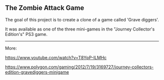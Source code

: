 ## The Zombie Attack Game

The goal of this project is to create a clone of a game called 'Grave diggers'. 

It was available as one of the three mini-games in the "Journey Collector's Edition's" PS3 game.

--------------------------------------------
More:

https://www.youtube.com/watch?v=T8YpP-ILMHc

https://www.polygon.com/gaming/2012/7/19/3169727/journey-collectors-edition-gravediggers-minigame
